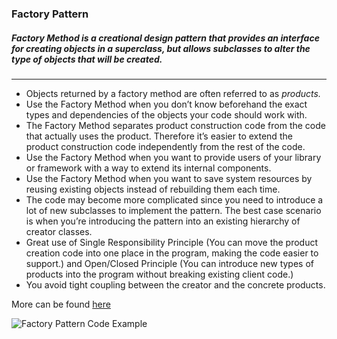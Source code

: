
### Factory Pattern

##### Factory Method is a creational design pattern that provides an interface for creating objects in a superclass, but allows subclasses to alter the type of objects that will be created.

---

- Objects returned by a factory method are often referred to as _products._
- Use the Factory Method when you don’t know beforehand the exact types and dependencies of the objects your code should work with.
- The Factory Method separates product construction code from the code that actually uses the product. Therefore it’s easier to extend the product construction code independently from the rest of the code.
- Use the Factory Method when you want to provide users of your library or framework with a way to extend its internal components. 
- Use the Factory Method when you want to save system resources by reusing existing objects instead of rebuilding them each time.
- The code may become more complicated since you need to introduce a lot of new subclasses to implement the pattern. The best case scenario is when you’re introducing the pattern into an existing hierarchy of creator classes.
- Great use of Single Responsibility Principle (You can move the product creation code into one place in the program, making the code easier to support.) and Open/Closed Principle (You can introduce new types of products into the program without breaking existing client code.)
-  You avoid tight coupling between the creator and the concrete products.

More can be found [here](https://refactoring.guru/design-patterns/factory-method)


![Factory Pattern Code Example](https://www.oreilly.com/api/v2/epubs/0596007124/files/figs/web/162fig01.png.jpg)

